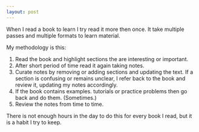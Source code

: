 ```yaml
---
layout: post
---
```


When I read a book to learn I try read it more then once. It take multiple passes and multiple formats to learn material.

My methodology is this:

1. Read the book and highlight sections the are interesting or important. 
2. After short period of time read it again taking notes. 
3. Curate notes by removing or adding sections and updating the text. If a section is confusing or remains unclear, I refer back to the book and review it, updating my notes accordingly. 
4. If the book contains examples. tutorials or practice problems then go back and do them. (Sometimes.)
5. Review the notes from time to time.

There is not enough hours in the day to do this for every book I read, but it is a habit I try to keep.